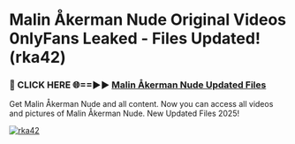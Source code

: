 # Malin Åkerman Nude Original Videos 0nlyFans Leaked - Files Updated! (rka42)

<h3>🔴 CLICK HERE 🌐==►► <a href="https://tinyurl.com/52m3yx9h" rel="nofollow">Malin Åkerman Nude Updated Files</a></h3>

Get Malin Åkerman Nude and all content. Now you can access all videos and pictures of Malin Åkerman Nude. New Updated Files 2025!

[![rka42](https://i.imgur.com/TnHtlc8.gif)](https://tinyurl.com/52m3yx9h)
